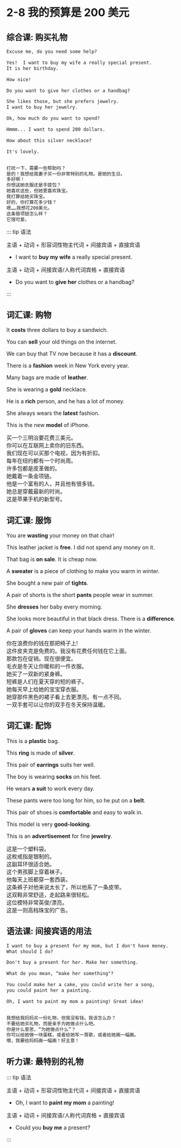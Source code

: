 # 2-8 我的预算是 200 美元

## 综合课: 购买礼物

```txt
Excuse me, do you need some help?

Yes!  I want to buy my wife a really special present.
It is her birthday.

How nice!

Do you want to give her clothes or a handbag?

She likes those, but she prefers jewelry.
I want to buy her jewelry.

Ok, how much do you want to spend?

Hmmm... I want to spend 200 dollars.

How about this silver necklace?

It's lovely.


打扰一下，需要一些帮助吗？
是的！我想给我妻子买一份非常特别的礼物。是她的生日。
多好啊！
你想送她衣服还是手提包？
她喜欢这些，但她更喜欢珠宝。
我打算给她买珠宝。
好的，你打算花多少钱？
嗯……我想花200美元。
这条银项链怎么样？
它很可爱。
```

::: tip 语法

主语 + 动词 + 形容词性物主代词 + 间接宾语 + 直接宾语

- I want to **buy my wife** a really special present.

主语 + 动词 + 间接宾语/人称代词宾格 + 直接宾语

- Do you want to **give her** clothes or a handbag?

:::

## 词汇课: 购物

It **costs** three dollars to buy a sandwich.

You can **sell** your old things on the internet.

We can buy that TV now because it has a **discount**.

There is a **fashion** week in New York every year.

Many bags are made of **leather**.

She is wearing a **gold** necklace.

He is a **rich** person, and he has a lot of money.

She always wears the **latest** fashion.

This is the new **model** of iPhone.

买一个三明治要花费三美元。 <br/>
你可以在互联网上卖你的旧东西。 <br/>
我们现在可以买那个电视，因为有折扣。 <br/>
每年在纽约都有一个时尚周。 <br/>
许多包都是皮革做的。 <br/>
她戴着一条金项链。 <br/>
他是一个富有的人，并且他有很多钱。 <br/>
她总是穿戴最新的时尚。 <br/>
这是苹果手机的新型号。 <br/>

## 词汇课: 服饰

You are **wasting** your money on that chair!

This leather jacket is **free**. I did not spend any money on it.

That bag is **on sale**. It is cheap now.

A **sweater** is a piece of clothing to make you warm in winter.

She bought a new pair of **tights**.

A pair of shorts is the short **pants** people wear in summer.

She **dresses** her baby every morning.

She looks more beautiful in that black dress. There is a **difference**.

A pair of **gloves** can keep your hands warm in the winter.

你在浪费你的钱在那把椅子上! <br/>
这件皮夹克是免费的。我没有花费任何钱在它上面。 <br/>
那款包在促销。现在很便宜。 <br/>
毛衣是冬天让你暖和的一件衣服。 <br/>
她买了一双新的紧身裤。 <br/>
短裤是人们在夏天穿的短的裤子。 <br/>
她每天早上给她的宝宝穿衣服。 <br/>
她穿那件黑色的裙子看上去更漂亮。有一点不同。 <br/>
一双手套可以让你的双手在冬天保持温暖。 <br/>

## 词汇课: 配饰

This is a **plastic** bag.

This **ring** is made of **silver**.

This pair of **earrings** suits her well.

The boy is wearing **socks** on his feet.

He wears **a suit** to work every day.

These pants were too long for him, so he put on a **belt**.

This pair of shoes is **comfortable** and easy to walk in.

This model is very **good-looking**.

This is an **advertisement** for fine **jewelry**.

这是一个塑料袋。<br/>
这枚戒指是银制的。<br/>
这副耳环很适合她。<br/>
这个男孩脚上穿着袜子。<br/>
他每天上班都穿一套西装。<br/>
这条裤子对他来说太长了，所以他系了一条皮带。<br/>
这双鞋非常舒适，走起路来很轻松。<br/>
这位模特非常英俊/漂亮。<br/>
这是一则高档珠宝的广告。<br/>

## 语法课: 间接宾语的用法

```txt
I want to buy a present for my mom, but I don't have money.
What should I do?

Don't buy a present for her. Make her something.

What do you mean, “make her something"?

You could make her a cake, you could write her a song,
you could paint her a painting.

Oh, I want to paint my mom a painting! Great idea!


我想给我妈妈买一份礼物，但我没有钱。我该怎么办？
不要给她买礼物，而是亲手为她做点什么吧。
你是什么意思，“为她做点什么”？
你可以给她做一块蛋糕，或者给她写一首歌，或者给她画一幅画。
哦，我要给妈妈画一幅画！好主意！
```

## 听力课: 最特别的礼物

::: tip 语法

主语 + 动词 + 形容词性物主代词 + 间接宾语 + 直接宾语

- Oh, I want to **paint my mom** a painting!

主语 + 动词 + 间接宾语/人称代词宾格 + 直接宾语

- Could you **buy me** a present?

:::
